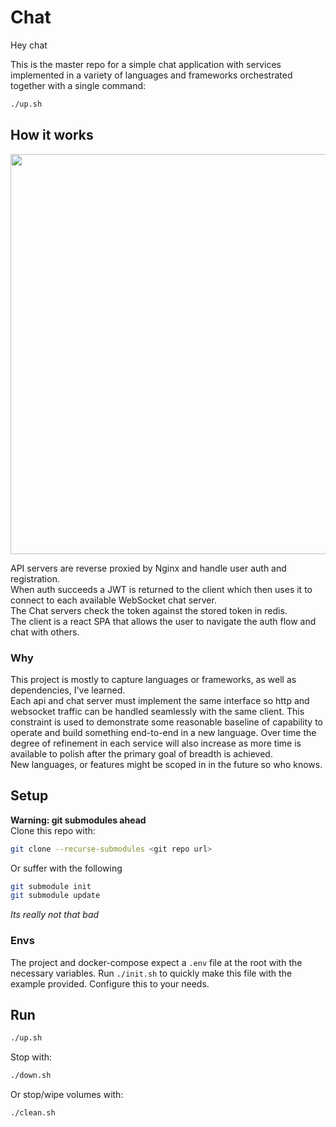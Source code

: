 # Chat
Hey chat  

This is the master repo for a simple chat application with services implemented in a variety of languages and frameworks orchestrated together with a single command:
```sh
./up.sh
```
## How it works
<p align="center">
<img src="https://github.com/MikeJeffers/chat/assets/2634337/f419a041-6c75-4933-9913-5e5b5b5043ae" width="640">
</p>

API servers are reverse proxied by Nginx and handle user auth and registration.  
When auth succeeds a JWT is returned to the client which then uses it to connect to each available WebSocket chat server.  
The Chat servers check the token against the stored token in redis.  
The client is a react SPA that allows the user to navigate the auth flow and chat with others.

### Why
This project is mostly to capture languages or frameworks, as well as dependencies, I've learned.  
Each api and chat server must implement the same interface so http and websocket traffic can be handled seamlessly with the same client.  This constraint is used to demonstrate some reasonable baseline of capability to operate and build something end-to-end in a new language.
Over time the degree of refinement in each service will also increase as more time is available to polish after the primary goal of breadth is achieved.  
New languages, or features might be scoped in in the future so who knows. 

## Setup
**Warning: git submodules ahead**  
Clone this repo with:
```sh
git clone --recurse-submodules <git repo url>
```
Or suffer with the following
```sh
git submodule init
git submodule update
```
_Its really not that bad_

### Envs
The project and docker-compose expect a `.env` file at the root with the necessary variables.
Run `./init.sh` to quickly make this file with the example provided.
Configure this to your needs.

## Run
```sh
./up.sh
```
Stop with:
```sh
./down.sh
```
Or stop/wipe volumes with:
```sh
./clean.sh
```


